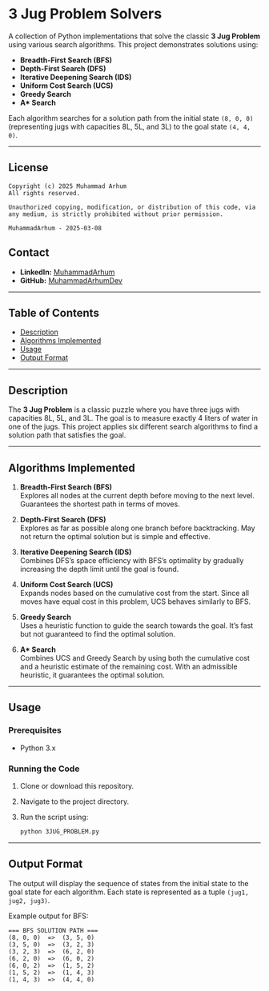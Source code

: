 # 3 Jug Problem Solvers

A collection of Python implementations that solve the classic **3 Jug Problem** using various search algorithms. This project demonstrates solutions using:

- **Breadth-First Search (BFS)**
- **Depth-First Search (DFS)**
- **Iterative Deepening Search (IDS)**
- **Uniform Cost Search (UCS)**
- **Greedy Search**
- **A\* Search**

Each algorithm searches for a solution path from the initial state `(8, 0, 0)` (representing jugs with capacities 8L, 5L, and 3L) to the goal state `(4, 4, 0)`.

---

## License

```
Copyright (c) 2025 Muhammad Arhum
All rights reserved.

Unauthorized copying, modification, or distribution of this code, via any medium, is strictly prohibited without prior permission.

MuhammadArhum - 2025-03-08
```

## Contact

- **LinkedIn:** [MuhammadArhum](https://www.linkedin.com/in/MuhammadArhum)
- **GitHub:** [MuhammadArhumDev](https://github.com/MuhammadArhumDev)

---

## Table of Contents

- [Description](#description)
- [Algorithms Implemented](#algorithms-implemented)
- [Usage](#usage)
- [Output Format](#output-format)

---

## Description

The **3 Jug Problem** is a classic puzzle where you have three jugs with capacities 8L, 5L, and 3L. The goal is to measure exactly 4 liters of water in one of the jugs. This project applies six different search algorithms to find a solution path that satisfies the goal.

---

## Algorithms Implemented

1. **Breadth-First Search (BFS)**  
   Explores all nodes at the current depth before moving to the next level. Guarantees the shortest path in terms of moves.

2. **Depth-First Search (DFS)**  
   Explores as far as possible along one branch before backtracking. May not return the optimal solution but is simple and effective.

3. **Iterative Deepening Search (IDS)**  
   Combines DFS’s space efficiency with BFS’s optimality by gradually increasing the depth limit until the goal is found.

4. **Uniform Cost Search (UCS)**  
   Expands nodes based on the cumulative cost from the start. Since all moves have equal cost in this problem, UCS behaves similarly to BFS.

5. **Greedy Search**  
   Uses a heuristic function to guide the search towards the goal. It’s fast but not guaranteed to find the optimal solution.

6. **A\* Search**  
   Combines UCS and Greedy Search by using both the cumulative cost and a heuristic estimate of the remaining cost. With an admissible heuristic, it guarantees the optimal solution.

---

## Usage

### Prerequisites

- Python 3.x

### Running the Code

1. Clone or download this repository.
2. Navigate to the project directory.
3. Run the script using:

   ```bash
   python 3JUG_PROBLEM.py
   ```

---

## Output Format

The output will display the sequence of states from the initial state to the goal state for each algorithm. Each state is represented as a tuple `(jug1, jug2, jug3)`.

Example output for BFS:

```
=== BFS SOLUTION PATH ===
(8, 0, 0)  =>  (3, 5, 0)
(3, 5, 0)  =>  (3, 2, 3)
(3, 2, 3)  =>  (6, 2, 0)
(6, 2, 0)  =>  (6, 0, 2)
(6, 0, 2)  =>  (1, 5, 2)
(1, 5, 2)  =>  (1, 4, 3)
(1, 4, 3)  =>  (4, 4, 0)
```
